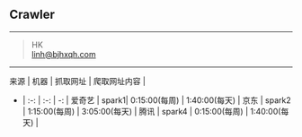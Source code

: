 ## Crawler

---
> HK  
> linh@bjhxqh.com

---------



来源 | 机器 | 抓取网址 | 爬取网址内容 |
- | :-: | :-: | -: |
爱奇艺 | spark1| 0:15:00(每周) | 1:40:00(每天)   |
京东   | spark2 | 1:15:00(每周)  | 3:05:00(每天) |
腾讯   | spark4 | 0:15:00(每周)  | 1:40:00(每天) |





